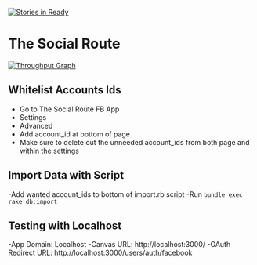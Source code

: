 [![Stories in Ready](https://badge.waffle.io/michaelDpierce/social_route.png?label=ready&title=Ready)](https://waffle.io/michaelDpierce/social_route)
# The Social Route

[![Throughput Graph](https://graphs.waffle.io/michaelDpierce/social_route/throughput.svg)](https://waffle.io/michaelDpierce/social_route/metrics/throughput)

## Whitelist Accounts Ids
- Go to The Social Route FB App
- Settings
- Advanced
- Add account_id at bottom of page
- Make sure to delete out the unneeded account_ids from both page and within the settings

## Import Data with Script
-Add wanted account_ids to bottom of import.rb script
-Run `bundle exec rake db:import`

## Testing with Localhost
-App Domain: Localhost
-Canvas URL: http://localhost:3000/
-OAuth Redirect URL: http://localhost:3000/users/auth/facebook
